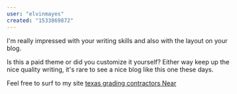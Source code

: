 ```yaml
---
user: "elvinmayes"
created: "1533869872"
---
```


I'm really impressed with your writing skills and also with the layout on your blog.

Is this a paid theme or did you customize it yourself?
Either way keep up the nice quality writing, it's rare to see a nice blog like this one 
these days.

Feel free to surf to my site <a href="https://Revistas.Ufpr.br/revistax/comment/view/24607/0/173835">texas grading contractors Near</a>
